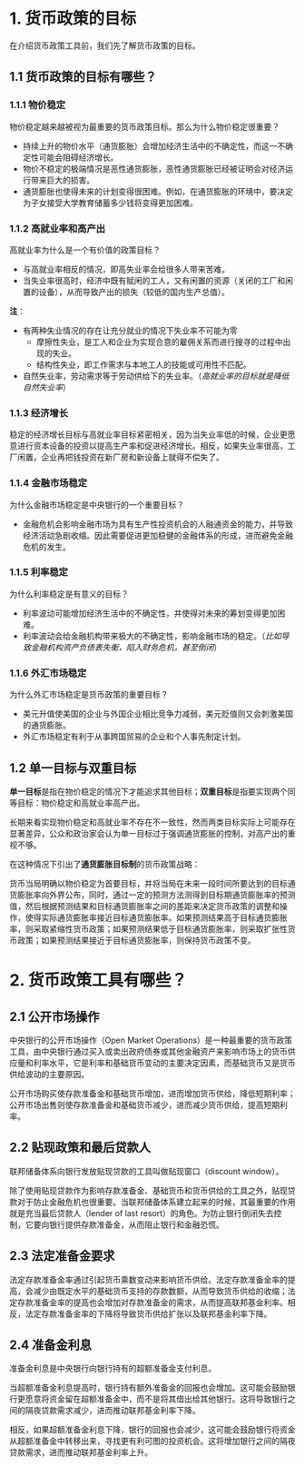 # 1. 货币政策的目标

在介绍货币政策工具前，我们先了解货币政策的目标。

## 1.1 货币政策的目标有哪些？

### 1.1.1 物价稳定

物价稳定越来越被视为最重要的货币政策目标。那么为什么物价稳定很重要？

- 持续上升的物价水平（通货膨胀）会增加经济生活中的不确定性，而这一不确定性可能会阻碍经济增长。
- 物价不稳定的极端情况是恶性通货膨胀，恶性通货膨胀已经被证明会对经济运行带来巨大的损害。
- 通货膨胀也使得未来的计划变得很困难。例如，在通货膨胀的环境中，要决定为子女接受大学教育储蓄多少钱将变得更加困难。


### 1.1.2 高就业率和高产出

高就业率为什么是一个有价值的政策目标？

- 与高就业率相反的情况，即高失业率会给很多人带来苦难。
- 当失业率很高时，经济中既有赋闲的工人，又有闲置的资源（关闭的工厂和闲置的设备），从而导致产出的损失（较低的国内生产总值）。

**注**：

- 有两种失业情况的存在让充分就业的情况下失业率不可能为零
  - 摩擦性失业，是工人和企业为实现合意的雇佣关系而进行搜寻的过程中出现的失业。
  - 结构性失业，即工作需求与本地工人的技能或可用性不匹配。
- 自然失业率，劳动需求等于劳动供给下的失业率。（*高就业率的目标就是降低自然失业率*）

### 1.1.3 经济增长

稳定的经济增长目标与高就业率目标紧密相关，因为当失业率低的时候，企业更愿意进行资本设备的投资以提高生产率和促进经济增长。相反，如果失业率很高，工厂闲置，企业再把钱投资在新厂房和新设备上就得不偿失了。

### 1.1.4 金融市场稳定

为什么金融市场稳定是中央银行的一个重要目标？

- 金融危机会影响金融市场为具有生产性投资机会的人融通资金的能力，并导致经济活动急剧收缩。因此需要促进更加稳健的金融体系的形成，进而避免金融危机的发生。

### 1.1.5 利率稳定

为什么利率稳定是有意义的目标？

- 利率波动可能增加经济生活中的不确定性，并使得对未来的筹划变得更加困难。
- 利率波动会给金融机构带来极大的不确定性，影响金融市场的稳定。（*比如导致金融机构资产负债表失衡，陷入财务危机，甚至倒闭*）

### 1.1.6 外汇市场稳定

为什么外汇市场稳定是货币政策的重要目标？

- 美元升值使美国的企业与外国企业相比竞争力减弱，美元贬值则又会刺激美国的通货膨胀。
- 外汇市场稳定有利于从事跨国贸易的企业和个人事先制定计划。



## 1.2 单一目标与双重目标

**单一目标**是指在物价稳定的情况下才能追求其他目标；**双重目标**是指要实现两个同等目标：物价稳定和高就业率高产出。

长期来看实现物价稳定和高就业率不存在不一致性，然而两类目标实际上可能存在显著差异，公众和政治家会认为单一目标过于强调通货膨胀的控制，对高产出的重视不够。

在这种情况下引出了**通货膨胀目标制**的货币政策战略：

货币当局明确以物价稳定为首要目标，并将当局在未来一段时间所要达到的目标通货膨胀率向外界公布，同时，通过一定的预测方法测得到目标期通货膨胀率的预测值，然后根据预测结果和目标通货膨胀率之间的差距来决定货币政策的调整和操作，使得实际通货膨胀率接近目标通货膨胀率。如果预测结果高于目标通货膨胀率，则采取紧缩性货币政策；如果预测结果低于目标通货膨胀率，则采取扩张性货币政策；如果预测结果接近于目标通货膨胀率，则保持货币政策不变。



# 2. 货币政策工具有哪些？

## 2.1 公开市场操作

中央银行的公开市场操作（Open Market Operations）是一种最重要的货币政策工具，由中央银行通过买入或卖出政府债券或其他金融资产来影响市场上的货币供应量和利率水平，它是利率和基础货币变动的主要决定因素，而基础货币又是货币供给波动的主要原因。

公开市场购买使存款准备金和基础货币增加，进而增加货币供给，降低短期利率；公开市场出售则使存款准备金和基础货币减少，进而减少货币供给，提高短期利率。

## 2.2 贴现政策和最后贷款人

联邦储备体系向银行发放贴现贷款的工具叫做贴现窗口（discount window）。

除了使用贴现贷款作为影响存款准备金、基础货币和货币供给的工具之外，贴现贷款对于防止金融危机也很重要。当联邦储备体系建立起来的时候，其最重要的作用就是充当最后贷款人（lender of last resort）的角色。为防止银行倒闭失去控制，它要向银行提供存款准备金，从而阻止银行和金融恐慌。

## 2.3 法定准备金要求

法定存款准备金率通过引起货币乘数变动来影响货币供给。法定存款准备金率的提高，会减少由既定水平的基础货币支持的存款数额，从而导致货币供给的收缩；法定存款准备金率的提高也会增加对存款准备金的需求，从而提高联邦基金利率。相反，法定存款准备金率的下降将导致货币供给扩张以及联邦基金利率下降。

## 2.4 准备金利息

准备金利息是中央银行向银行持有的超额准备金支付利息。 

当超额准备金利息提高时，银行持有额外准备金的回报也会增加。这可能会鼓励银行更愿意将资金留在超额准备金中，而不是将其借出给其他银行。这将导致银行之间的隔夜贷款需求减少，进而推动联邦基金利率下降。

相反，如果超额准备金利息下降，银行的回报也会减少，这可能会鼓励银行将资金从超额准备金中转移出来，寻找更有利可图的投资机会。这将增加银行之间的隔夜贷款需求，进而推动联邦基金利率上升。